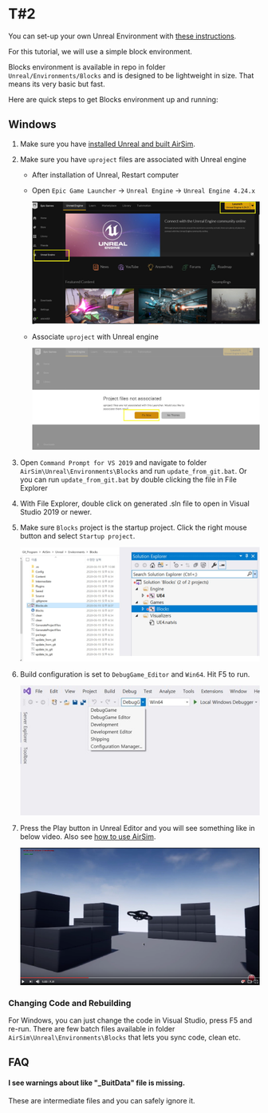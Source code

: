 # T\#2

You can set-up your own Unreal Environment with [these instructions](https://github.com/Microsoft/AirSim/#how-to-get-it).

For this tutorial, we will use a simple block environment.

Blocks environment is available in repo in folder `Unreal/Environments/Blocks` and is designed to be lightweight in size. That means its very basic but fast.

Here are quick steps to get Blocks environment up and running:

## Windows

1. Make sure you have [installed Unreal and built AirSim](tutorial_block.md).
2. Make sure you have `uproject` files are associated with Unreal engine
   * After installation of Unreal, Restart computer
   * Open `Epic Game Launcher` -&gt; `Unreal Engine` -&gt; `Unreal Engine 4.24.x`

     ![epic1](../../../images/epic1.jpg)

   * Associate `uproject` with Unreal engine

     ![epic1](../../../images/epic2.jpg)
3. Open `Command Prompt for VS 2019` and navigate to folder `AirSim\Unreal\Environments\Blocks` and run `update_from_git.bat`. Or you can run `update_from_git.bat` by double clicking the file in File Explorer
4. With File Explorer,  double click on generated .sln file to open in Visual Studio 2019 or newer.
5. Make sure `Blocks` project is the startup project. Click the right mouse button and select `Startup project`.

   ![block1](../../../images/block1.jpg)

6. Build configuration is set to `DebugGame_Editor` and `Win64`. Hit F5 to run.

   ![block2](../../../images/block2.jpg)

7. Press the Play button in Unreal Editor and you will see something like in below video. Also see [how to use AirSim](https://github.com/Microsoft/AirSim/#how-to-use-it).

   [![Blocks Demo Video](../../../images/blocks_video.png)](https://www.youtube.com/watch?v=-r_QGaxMT4A)

### Changing Code and Rebuilding

For Windows, you can just change the code in Visual Studio, press F5 and re-run. There are few batch files available in folder `AirSim\Unreal\Environments\Blocks` that lets you sync code, clean etc.

## FAQ

#### I see warnings about like "\_BuitData" file is missing.

These are intermediate files and you can safely ignore it.

